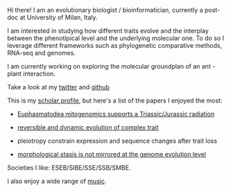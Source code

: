 Hi there! I am an evolutionary biologist / bioinformatician, currently a post-doc at University of Milan, Italy.

I am interested in studying how different traits evolve and the interplay between the phenotipical level and the underlying molecular one.
To do so I leverage different frameworks such as phylogenetic comparative methods, RNA-seq and genomes.

I am currently working on exploring the molecular groundplan of an ant - plant interaction.

Take a look at my [twitter](https://twitter.com/fornigiobbe) and [github](https://github.com/for-giobbe)

This is my [scholar profile](https://scholar.google.it/citations?user=xXrCOhAAAAAJ&hl=en), but here's a list of the papers I enjoyed the most:

- [Euphasmatodea mitogenomics supports a Triassic/Jurassic radiation](https://www.sciencedirect.com/science/article/abs/pii/S1055790320302554)

- [reversible and dynamic evolution of complex trait](https://www.biorxiv.org/content/10.1101/2020.10.14.336354v1.abstract)

- pleiotropy constrain expression and sequence changes after trait loss

- [morphological stasis is not mirrored at the genome evolution level](https://doi.org/10.1016/j.ygeno.2021.11.001)

Societies I like: ESEB/SIBE/SSE/SSB/SMBE.

I also enjoy a wide range of [music](https://madteo.bandcamp.com/track/rugrats-dont-techno-for-an-answer).
